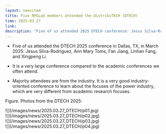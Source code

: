 ```yaml
---
layout: newsitem
title: Five RPGLab members attended the DistribuTECH (DTECH)
time: 2025-03-27
link: 
description: "Five of us attended 2025 DTECH conference: Jesus Silva-Rodriguez, Ann Mary Toms, Fan Jiang, Linhan Fang, and Xingpeng Li."
---
```


* Five of us attended the DTECH 2025 conference in Dallas, TX, in March 2025: Jesus Silva-Rodriguez, Ann Mary Toms, Fan Jiang, Linhan Fang, and Xingpeng Li.

* It is a very large conference compared to the academic conferences we often attend.

* Majority attendees are from the industry. It is a very good industry-oriented conference to learn about the focuses of the power industry, which are very different from academic research focuses.


<div class="spacer"></div>
<div class="spacer"></div>

Figure. Photos from the DTECH 2025:
<div class="smallspacer"></div>
![](/images/news/2025.03.27_DTECH/p01.jpg)
<div class="smallspacer"></div>
![](/images/news/2025.03.27_DTECH/p02.jpg)
<div class="smallspacer"></div>
![](/images/news/2025.03.27_DTECH/p03.jpg)
<div class="smallspacer"></div>
![](/images/news/2025.03.27_DTECH/p04.jpg)
<div class="spacer"></div>

